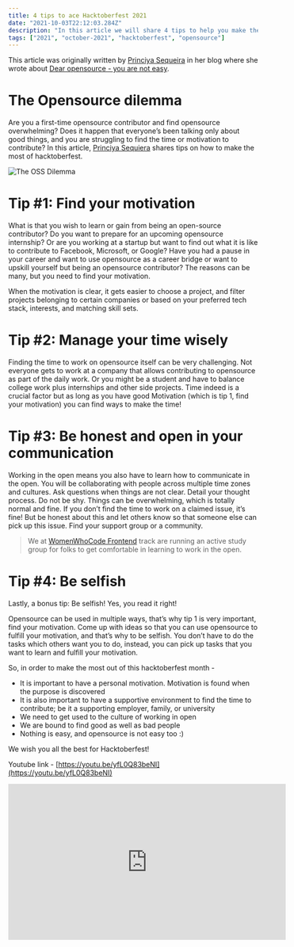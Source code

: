 ```yaml
---
title: 4 tips to ace Hacktoberfest 2021
date: "2021-10-03T22:12:03.284Z"
description: "In this article we will share 4 tips to help you make the most out of the Hacktoberfest month"
tags: ["2021", "october-2021", "hacktoberfest", "opensource"]
---
```


This article was originally written by [Princiya Sequeira](https://princiya.com) in her blog where she wrote about [Dear opensource - you are not easy](https://princiya.com/blog/reality-of-opensource-contributions/).

# The Opensource dilemma

Are you a first-time opensource contributor and find opensource overwhelming? Does it happen that everyone’s been talking only about good things, and you are struggling to find the time or motivation to contribute? In this article, [Princiya Sequiera](https://princiya.com/blog/reality-of-opensource-contributions/) shares tips on how to make the most of hacktoberfest.

![The OSS Dilemma](./the-oss-dilemma.png)

# Tip #1: Find your motivation

What is that you wish to learn or gain from being an open-source contributor? Do you want to prepare for an upcoming opensource internship? Or are you working at a startup but want to find out what it is like to contribute to Facebook, Microsoft, or Google? Have you had a pause in your career and want to use opensource as a career bridge or want to upskill yourself but being an opensource contributor? The reasons can be many, but you need to find your motivation.

When the motivation is clear, it gets easier to choose a project, and filter projects belonging to certain companies or based on your preferred tech stack, interests, and matching skill sets.

# Tip #2: Manage your time wisely

Finding the time to work on opensource itself can be very challenging. Not everyone gets to work at a company that allows contributing to opensource as part of the daily work. Or you might be a student and have to balance college work plus internships and other side projects. Time indeed is a crucial factor but as long as you have good Motivation (which is tip 1, find your motivation) you can find ways to make the time!

# Tip #3: Be honest and open in your communication

Working in the open means you also have to learn how to communicate in the open. You will be collaborating with people across multiple time zones and cultures. Ask questions when things are not clear. Detail your thought process. Do not be shy. Things can be overwhelming, which is totally normal and fine. If you don’t find the time to work on a claimed issue, it’s fine! But be honest about this and let others know so that someone else can pick up this issue. Find your support group or a community.

> We at [WomenWhoCode Frontend](https://womenwhocode.com/frontend) track are running an active study group for folks to get comfortable in learning to work in the open.

# Tip #4: Be selfish

Lastly, a bonus tip: Be selfish! Yes, you read it right!

Opensource can be used in multiple ways, that’s why tip 1 is very important, find your motivation.
Come up with ideas so that you can use opensource to fulfill your motivation, and that’s why to be selfish. You don’t have to do the tasks which others want you to do, instead, you can pick up tasks that you want to learn and fulfill your motivation.

So, in order to make the most out of this hacktoberfest month -

* It is important to have a personal motivation. Motivation is found when the purpose is discovered
* It is also important to have a supportive environment to find the time to contribute; be it a supporting employer, family, or university
* We need to get used to the culture of working in open
* We are bound to find good as well as bad people
* Nothing is easy, and opensource is not easy too :)

We wish you all the best for Hacktoberfest!

Youtube link - [https://youtu.be/yfL0Q83beNI](https://youtu.be/yfL0Q83beNI)

<iframe width="560" height="315" src="https://www.youtube.com/embed/yfL0Q83beNI" title="YouTube video player" frameborder="0" allow="accelerometer; autoplay; clipboard-write; encrypted-media; gyroscope; picture-in-picture" allowfullscreen></iframe>

